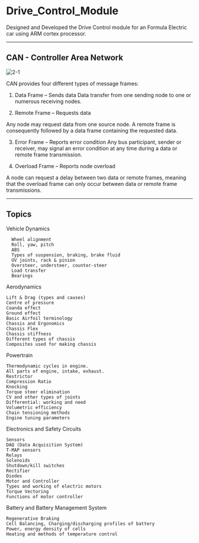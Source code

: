 # Drive_Control_Module
Designed and Developed the Drive Control module for an Formula Electric car using ARM cortex processor.

---

## CAN - Controller Area Network

![2-1](https://user-images.githubusercontent.com/47540320/121746225-2af62380-cb23-11eb-8f08-916ece748cd5.png)

CAN provides four different types of message frames:

1. Data Frame – Sends data
Data transfer from one sending node to one or numerous receiving nodes.

2. Remote Frame – Requests data

Any node may request data from one source node. A remote frame is consequently followed by a data frame containing the requested data.

3. Error Frame – Reports error condition
Any bus participant, sender or receiver, may signal an error condition at any time during a data or remote frame transmission.

4. Overload Frame – Reports node overload

A node can request a delay between two data or remote frames, meaning that the overload frame can only occur between data or remote frame transmissions.


---

## Topics 

Vehicle Dynamics
```
  Wheel alignment
  Roll, yaw, pitch
  ABS
  Types of suspension, braking, brake fluid
  UV joints, rack & pinion
  Oversteer, understeer, counter-steer
  Load transfer
  Bearings
```

Aerodynamics
```
Lift & Drag (types and causes)
Centre of pressure
Coanda effect
Ground effect
Basic Airfoil terminology
Chassis and Ergonomics
Chassis Flex
Chassis stiffness
Different types of chassis
Composites used for making chassis
```

Powertrain
```
Thermodynamic cycles in engine.
All parts of engine, intake, exhaust.
Restrictor
Compression Ratio
Knocking
Torque steer elimination
CV and other types of joints
Differential: working and need
Volumetric efficiency
Chain tensioning methods
Engine tuning parameters
```

Electronics and Safety Circuits
```
Sensors
DAQ (Data Acquisition System)
T-MAP sensors
Relays
Solenoids
Shutdown/kill switches
Rectifier
Diodes
Motor and Controller
Types and working of electric motors
Torque Vectoring
Functions of motor controller
```

Battery and Battery Management System
```
Regenerative Braking
Cell Balancing, Charging/discharging profiles of battery
Power, energy density of cells
Heating and methods of temperature control
```
